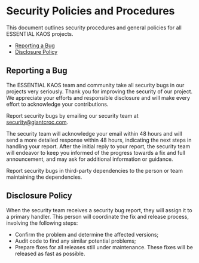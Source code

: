 # Security Policies and Procedures

This document outlines security procedures and general policies for all
ESSENTIAL KAOS projects.

  * [Reporting a Bug](#reporting-a-bug)
  * [Disclosure Policy](#disclosure-policy)

## Reporting a Bug

The ESSENTIAL KAOS team and community take all security bugs in our projects
very seriously. Thank you for improving the security of our project. We
appreciate your efforts and responsible disclosure and will make every effort
to acknowledge your contributions.

Report security bugs by emailing our security team at security@giantcroc.com.

The security team will acknowledge your email within 48 hours and will send a
more detailed response within 48 hours, indicating the next steps in handling
your report. After the initial reply to your report, the security team will
endeavor to keep you informed of the progress towards a fix and full
announcement, and may ask for additional information or guidance.

Report security bugs in third-party dependencies to the person or team
maintaining the dependencies.

## Disclosure Policy

When the security team receives a security bug report, they will assign it to a
primary handler. This person will coordinate the fix and release process,
involving the following steps:

  * Confirm the problem and determine the affected versions;
  * Audit code to find any similar potential problems;
  * Prepare fixes for all releases still under maintenance. These fixes will be
    released as fast as possible.
